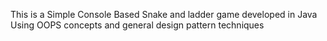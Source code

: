 This is a Simple Console Based Snake and ladder game developed in Java Using OOPS concepts and general design pattern techniques
